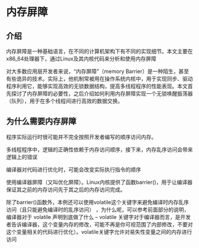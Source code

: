 # 内存屏障

## 介绍
内存屏障是一种基础语言，在不同的计算机架构下有不同的实现细节。本文主要在x86_64处理器下，通过Linux及其内核代码来分析和使用内存屏障

对大多数应用层开发者来说，“内存屏障”（memory Barrier）是一种陌生，甚至有些诡异的技术。实际上，他机制常被用在操作系统内核中，用于实现同步、驱动程序利用它，能够实现高效的无锁数据结构，提高多线程程序的性能表现。本文首先探讨了内存屏障的必要性，之后介绍如何利用内存屏障实现一个无锁唤醒振荡器（队列），用于在多个线程间进行高效的数据交换。

## 为什么需要内存屏障

程序实际运行时很可能并不完全按照开发者编写的顺序访问内存。

多线程程序中，逻辑的正确性依赖于内存访问顺序，接下来，内存乱序访问会带来逻辑上的错误

编译器对代码进行优化时，可能会改变实际执行指令的顺序

使用编译器屏障（又叫优化屏障）。Linux内核提供了函数barrier()，用于让编译器保证其之前的内存访问先于其之后的内存访问完成。

除了barrier()函数外，本例还可以使用volatile这个关键字来避免编译时内存乱序访问（且只能避免编译时的乱序访问） ，为什么呢，可以参考前面部分的说明，编译器对于 volatile 声明到底做了什么 – volatile 关键字对于编译器而言，是开发者告诉编译器，这个变量内存的修改，可能不再是你可视范围了内部修改，不要对这个变量相关的代码进行优化）。volatile关键字允许对易失性变量之间的内存进行访问

